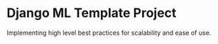 # Django ML Template Project 
Implementing high level best practices for scalability and ease of use. 

